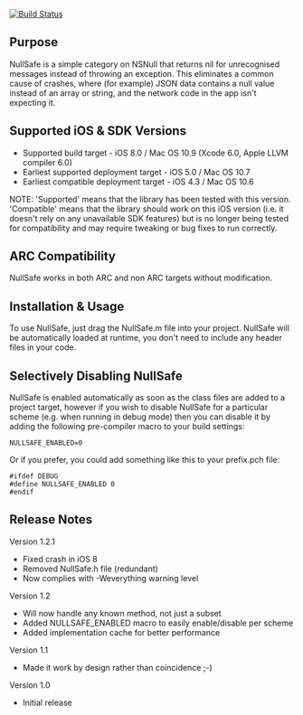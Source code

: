 [![Build Status](https://travis-ci.org/nicklockwood/NullSafe.svg)](https://travis-ci.org/nicklockwood/NullSafe)


Purpose
--------------

NullSafe is a simple category on NSNull that returns nil for unrecognised messages instead of throwing an exception. This eliminates a common cause of crashes, where (for example) JSON data contains a null value instead of an array or string, and the network code in the app isn't expecting it.


Supported iOS & SDK Versions
-----------------------------

* Supported build target - iOS 8.0 / Mac OS 10.9 (Xcode 6.0, Apple LLVM compiler 6.0)
* Earliest supported deployment target - iOS 5.0 / Mac OS 10.7
* Earliest compatible deployment target - iOS 4.3 / Mac OS 10.6

NOTE: 'Supported' means that the library has been tested with this version. 'Compatible' means that the library should work on this iOS version (i.e. it doesn't rely on any unavailable SDK features) but is no longer being tested for compatibility and may require tweaking or bug fixes to run correctly.


ARC Compatibility
------------------

NullSafe works in both ARC and non ARC targets without modification.


Installation & Usage
--------------------

To use NullSafe, just drag the NullSafe.m file into your project. NullSafe will be automatically loaded at runtime, you don't need to include any header files in your code.


Selectively Disabling NullSafe
------------------------------

NullSafe is enabled automatically as soon as the class files are added to a project target, however if you wish to disable NullSafe for a particular scheme (e.g. when running in debug mode) then you can disable it by adding the following pre-compiler macro to your build settings:

    NULLSAFE_ENABLED=0

Or if you prefer, you could add something like this to your prefix.pch file:
    
    #ifdef DEBUG
    #define NULLSAFE_ENABLED 0
    #endif


Release Notes
--------------

Version 1.2.1

- Fixed crash in iOS 8
- Removed NullSafe.h file (redundant)
- Now complies with -Weverything warning level

Version 1.2

- Will now handle any known method, not just a subset
- Added NULLSAFE_ENABLED macro to easily enable/disable per scheme
- Added implementation cache for better performance

Version 1.1

- Made it work by design rather than coincidence ;-)

Version 1.0

- Initial release